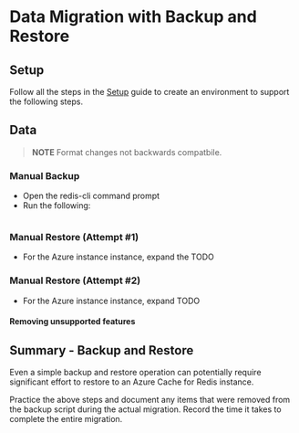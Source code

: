 # Data Migration with Backup and Restore

## Setup

Follow all the steps in the [Setup](./../05_Appendix/00_Setup.md) guide to create an environment to support the following steps.

## Data

> **NOTE** Format changes not backwards compatbile.

### Manual Backup

- Open the redis-cli command prompt
- Run the following:

```bash

```

### Manual Restore (Attempt #1)

- For the Azure instance instance, expand the TODO

### Manual Restore (Attempt #2)

- For the Azure instance instance, expand TODO

#### Removing unsupported features

## Summary - Backup and Restore

Even a simple backup and restore operation can potentially require significant effort to restore to an Azure Cache for Redis instance.

Practice the above steps and document any items that were removed from the backup script during the actual migration. Record the time it takes to complete the entire migration.
